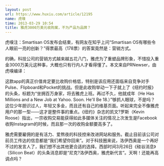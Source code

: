 ```yaml
---
layout: post
url: https://www.huxiu.com/article/12195
name: 虎嗅
time: 2013-03-29 10:54
title: 雅虎3000万美元收购案，不为产品为品牌？
---
```

虎嗅注：Smartisan OS发布会结束，有网友在知乎上问“Smartisan OS有哪些令人眼前一亮的创新？”得票最高（178票）的答案竟然是：营销方式。

的确，科技公司的营销方式越来越五花八门，雅虎为了重塑品牌形象，不惜投入重金3000万美元这种事，大概也只有行内人才看得懂了。本文来自PRNewser，由虎嗅编译：

这款app的真正价值肯定要比收购价格低，特别是该应用还面临来自竞争对手Pulse、Flipboard和Pocket的挑战。但是此收购举动一下子就上了《纽约时报》的头条，标题为“坐拥百万身家，将去雅虎上班。再过不久，他就成年（He Has Millions and a New Job at Yahoo. Soon. He'll Be 18.）”够抓人眼球，不是吗？这位少年胆识过人，年轻又多金，而且还有自己的维基页面。听起来完全不像雅虎用户的那一型——这才是整件事的重点。《纽约》杂志的凯文?罗斯（Kevin Roose）指出，一宗收购交易能获得如此多媒体关注的情况上次发生是Facebook收购Instagram的时候，而且那一次的收购金额要高多了。

雅虎需要雇佣的是有活力、爱熬夜的科技控来改进网站和服务。截止目前该公司对前员工传达的信息都是“我们希望你回来”。对于科技圈来说，洛伊西奥是一个再好不过的发言人了，我们想不出其他更合适的选择。西部时间3月26日《硅谷消息》（Silicon Beat）的头条消息即是“尼克?洛伊西奥，雅虎新代言”。天啊！还能再高调点吗？

